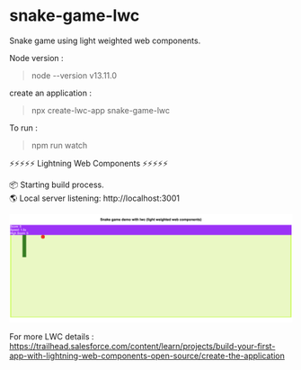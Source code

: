 # snake-game-lwc

Snake game using light weighted web components.

Node version :

> node --version
> v13.11.0

create an application :

> npx create-lwc-app snake-game-lwc

To run :

> npm run watch

⚡⚡⚡⚡⚡ Lightning Web Components ⚡⚡⚡⚡⚡

📦 Starting build process. \
🌎 Local server listening: http://localhost:3001 

![alt text](https://github.com/vikrantchoudhary/snake-game-lwc/blob/main/images/Screenshot_1.png?raw=true)


For more LWC details : https://trailhead.salesforce.com/content/learn/projects/build-your-first-app-with-lightning-web-components-open-source/create-the-application
